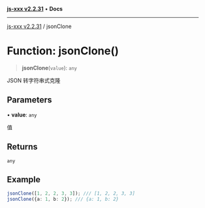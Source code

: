 [**js-xxx v2.2.31**](../README.md) • **Docs**

***

[js-xxx v2.2.31](../README.md) / jsonClone

# Function: jsonClone()

> **jsonClone**(`value`): `any`

JSON 转字符串式克隆

## Parameters

• **value**: `any`

值

## Returns

`any`

## Example

```ts
jsonClone([1, 2, 2, 3, 3]); /// [1, 2, 2, 3, 3]
jsonClone({a: 1, b: 2}); /// {a: 1, b: 2}
```
